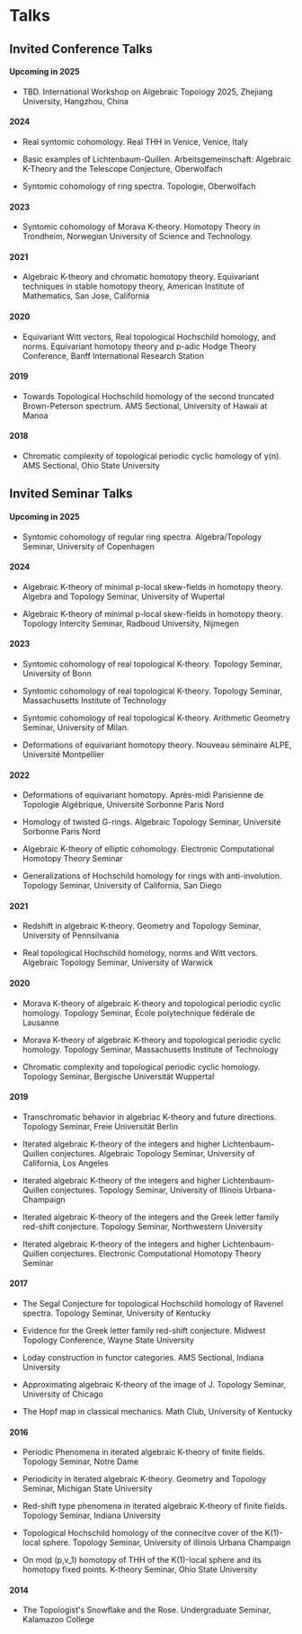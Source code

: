 # Talks

## Invited Conference Talks

#### Upcoming in 2025

* TBD. International Workshop on Algebraic Topology 2025, Zhejiang University, Hangzhou, China

#### 2024

* Real syntomic cohomology. Real THH in Venice, Venice, Italy

* Basic examples of Lichtenbaum-Quillen. Arbeitsgemeinschaft: Algebraic K-Theory and the Telescope Conjecture, Oberwolfach

* Syntomic cohomology of ring spectra. Topologie, Oberwolfach

#### 2023

* Syntomic cohomology of Morava K-theory. Homotopy Theory in Trondheim, Norwegian University of Science and Technology.

#### 2021

* Algebraic K-theory and chromatic homotopy theory. Equivariant techniques in stable homotopy theory, American Institute of Mathematics, San Jose, California

#### 2020

* Equivariant Witt vectors, Real topological Hochschild homology, and norms. Equivariant homotopy theory and p-adic Hodge Theory Conference, Banff International Research Station

#### 2019

* Towards Topological Hochschild homology of the second truncated Brown-Peterson spectrum. AMS Sectional, University of Hawaii at Manoa

#### 2018

* Chromatic complexity of topological periodic cyclic homology of y(n). AMS Sectional, Ohio State University

## Invited Seminar Talks

#### Upcoming in 2025

* Syntomic cohomology of regular ring spectra. Algebra/Topology Seminar, University of Copenhagen

#### 2024

* Algebraic K-theory of minimal p-local skew-fields in homotopy theory. Algebra and Topology Seminar, University of Wupertal

* Algebraic K-theory of minimal p-local skew-fields in homotopy theory. Topology Intercity Seminar, Radboud University, Nijmegen

#### 2023

* Syntomic cohomology of real topological K-theory. Topology Seminar, University of Bonn

* Syntomic cohomology of real topological K-theory. Topology Seminar, Massachusetts Institute of Technology

* Syntomic cohomology of real topological K-theory. Arithmetic Geometry Seminar, University of Milan.

* Deformations of equivariant homotopy theory. Nouveau séminaire ALPE, Université Montpellier

#### 2022

* Deformations of equivariant homotopy. Après-midi Parisienne de Topologie Algébrique, Université Sorbonne Paris Nord

* Homology of twisted G-rings. Algebraic Topology Seminar, Université Sorbonne Paris Nord

* Algebraic K-theory of elliptic cohomology. Electronic Computational Homotopy Theory Seminar

* Generalizations of Hochschild homology for rings with anti-involution. Topology Seminar, University of California, San Diego

#### 2021

* Redshift in algebraic K-theory. Geometry and Topology Seminar, University of Pennsilvania

* Real topological Hochschild homology, norms and Witt vectors. Algebraic Topology Seminar, University of Warwick

#### 2020

* Morava K-theory of algebraic K-theory and topological periodic cyclic homology. Topology Seminar, École polytechnique fédérale de Lausanne

* Morava K-theory of algebraic K-theory and topological periodic cyclic homology. Topology Seminar, Massachusetts Institute of Technology

* Chromatic complexity and topological periodic cyclic homology. Topology Seminar, Bergische Universität Wuppertal

#### 2019

* Transchromatic behavior in algebriac K-theory and future directions. Topology Seminar, Freie Universität Berlin

* Iterated algebraic K-theory of the integers and higher Lichtenbaum-Quillen conjectures. Algebraic Topology Seminar, University of California, Los Angeles

* Iterated algebraic K-theory of the integers and higher Lichtenbaum-Quillen conjectures. Topology Seminar, University of Illinois Urbana-Champaign

* Iterated algebraic K-theory of the integers and the Greek letter family red-shift conjecture. Topology Seminar, Northwestern University

* Iterated algebraic K-theory of the integers and higher Lichtenbaum-Quillen conjectures. Electronic Computational Homotopy Theory Seminar

#### 2017

* The Segal Conjecture for topological Hochschild homology of Ravenel spectra. Topology Seminar, University of Kentucky

* Evidence for the Greek letter family red-shift conjecture. Midwest Topology Conference, Wayne State University

* Loday construction in functor categories. AMS Sectional, Indiana University

* Approximating algebraic K-theory of the image of J. Topology Seminar, University of Chicago

* The Hopf map in classical mechanics. Math Club, University of Kentucky

#### 2016

* Periodic Phenomena in iterated algebraic K-theory of finite fields. Topology Seminar, Notre Dame

* Periodicity in iterated algebraic K-theory. Geometry and Topology Seminar, Michigan State University

* Red-shift type phenomena in iterated algebraic K-theory of finite fields. Topology Seminar, Indiana University

* Topological Hochschild homology of the connecitve cover of the K(1)-local sphere. Topology Seminar, University of illinois Urbana Champaign

* On mod (p,v_1) homotopy of THH of the K(1)-local sphere and its homotopy fixed points. K-theory Seminar, Ohio State University

#### 2014

* The Topologist's Snowflake and the Rose. Undergraduate Seminar, Kalamazoo College

